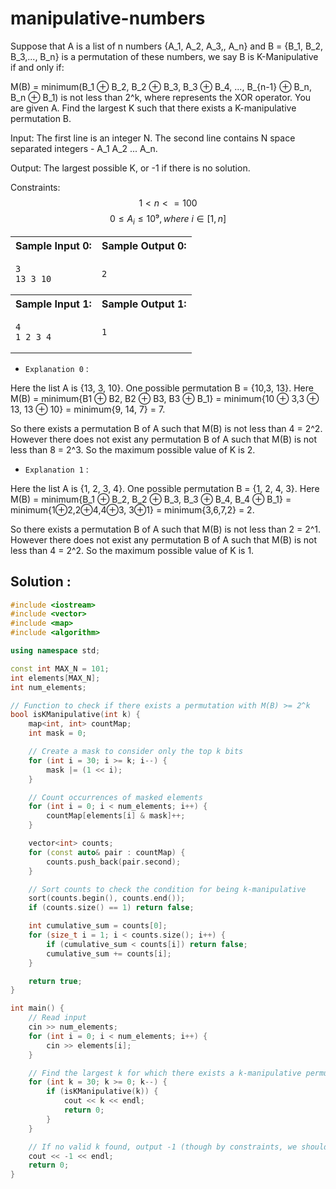 # manipulative-numbers

Suppose that A is a list of n numbers {A_1, A_2, A_3,, A_n} and B = {B_1, B_2, B_3,..., B_n} is a permutation of these numbers, we say B is K-Manipulative if and only if:

M(B) = minimum(B_1 ⊕ B_2, B_2 ⊕ B_3, B_3 ⊕ B_4, ..., B_{n-1} ⊕ B_n, B_n ⊕ B_1) is not less than 2^k, where represents the XOR operator.
You are given A. Find the largest K such that there exists a K-manipulative permutation B.

Input:
The first line is an integer N. The second line contains N space separated integers - A_1 A_2 ... A_n.

Output:
The largest possible K, or -1 if there is no solution.

Constraints:
$$ 1 < n <= 100 $$
$$ 0 \le A_i \le 10⁹, where \ i ∈ [1, n] $$


<table width=100%>
<tr>
<th>Sample Input 0:</th>
<th>Sample Output 0:</th>
</tr>

<tr>
<td>

```
3
13 3 10
```
</td>

<td>

```
2
```
</td>
</tr>

<tr>
<th>Sample Input 1:</th>
<th>Sample Output 1:</th>
</tr>

<tr>
<td>

```
4
1 2 3 4
```
</td>

<td>

```
1
```
</td>
</tr>
</table>

+ `Explanation 0` :

Here the list A is {13, 3, 10}. One possible permutation B = {10,3, 13}. Here M(B) = minimum{B1 ⊕ B2, B2 ⊕ B3, B3 ⊕ B_1} = minimum{10 ⊕ 3,3 ⊕ 13, 13 ⊕ 10} = minimum{9, 14, 7} = 7.

So there exists a permutation B of A such that M(B) is not less than 4 = 2^2. However there does not exist any permutation B of A such that M(B) is not less than 8 = 2^3. So the maximum possible value of K is 2.

+ `Explanation 1` :

Here the list A is {1, 2, 3, 4}. One possible permutation B = {1, 2, 4, 3}. Here M(B) = minimum{B_1 ⊕ B_2, B_2 ⊕ B_3, B_3 ⊕ B_4, B_4 ⊕ B_1} = minimum{1⊕2,2⊕4,4⊕3, 3⊕1} = minimum{3,6,7,2} = 2.

So there exists a permutation B of A such that M(B) is not less than 2 = 2^1. However there does not exist any permutation B of A
such that M(B) is not less than 4 = 2^2. So the maximum possible value of K is 1.

## Solution :

```cpp
#include <iostream>
#include <vector>
#include <map>
#include <algorithm>

using namespace std;

const int MAX_N = 101;
int elements[MAX_N];
int num_elements;

// Function to check if there exists a permutation with M(B) >= 2^k
bool isKManipulative(int k) {
    map<int, int> countMap;
    int mask = 0;

    // Create a mask to consider only the top k bits
    for (int i = 30; i >= k; i--) {
        mask |= (1 << i);
    }

    // Count occurrences of masked elements
    for (int i = 0; i < num_elements; i++) {
        countMap[elements[i] & mask]++;
    }

    vector<int> counts;
    for (const auto& pair : countMap) {
        counts.push_back(pair.second);
    }

    // Sort counts to check the condition for being k-manipulative
    sort(counts.begin(), counts.end());
    if (counts.size() == 1) return false;

    int cumulative_sum = counts[0];
    for (size_t i = 1; i < counts.size(); i++) {
        if (cumulative_sum < counts[i]) return false;
        cumulative_sum += counts[i];
    }

    return true;
}

int main() {
    // Read input
    cin >> num_elements;
    for (int i = 0; i < num_elements; i++) {
        cin >> elements[i];
    }

    // Find the largest k for which there exists a k-manipulative permutation
    for (int k = 30; k >= 0; k--) {
        if (isKManipulative(k)) {
            cout << k << endl;
            return 0;
        }
    }

    // If no valid k found, output -1 (though by constraints, we should always find a valid k)
    cout << -1 << endl;
    return 0;
}
```

